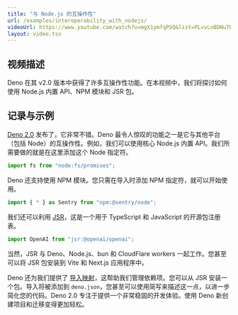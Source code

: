 ```yaml
---
title: "与 Node.js 的互操作性"
url: /examples/interoperability_with_nodejs/
videoUrl: https://www.youtube.com/watch?v=mgX1ymfqPSQ&list=PLvvLnBDNuTEov9EBIp3MMfHlBxaKGRWTe&index=2
layout: video.tsx
---
```


## 视频描述

Deno 在其 v2.0 版本中获得了许多互操作性功能。在本视频中，我们将探讨如何使用 Node.js 内置 API、NPM 模块和 JSR 包。

## 记录与示例

[Deno 2.0](https://deno.com/blog/v2) 发布了，它非常不错。Deno 最令人惊叹的功能之一是它与其他平台（包括 Node）的互操作性。例如，我们可以使用核心 Node.js 内置 API。我们所需要做的就是在这里添加这个 Node 指定符。

```ts
import fs from "node:fs/promises";
```

Deno 还支持使用 NPM 模块。您只需在导入时添加 NPM 指定符，就可以开始使用。

```ts
import { * } as Sentry from "npm:@sentry/node";
```

我们还可以利用 [JSR](https://jsr.io)，这是一个用于 TypeScript 和 JavaScript 的开源包注册表。

```ts
import OpenAI from "jsr:@openai/openai";
```

当然，JSR 与 Deno、Node.js、bun 和 CloudFlare workers 一起工作。您甚至可以将 JSR 包安装到 Vite 和 Next.js 应用程序中。

Deno 还为我们提供了 [导入映射](https://docs.deno.com/runtime/fundamentals/modules/#differentiating-between-imports-or-importmap-in-deno.json-and---import-map-option)，这帮助我们管理依赖项。您可以从 JSR 安装一个包。导入将被添加到 `deno.json`，您甚至可以使用简写来描述这一点，以进一步简化您的代码。Deno 2.0 专注于提供一个非常稳固的开发体验。使用 Deno 新创建项目和迁移变得更加轻松。